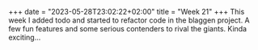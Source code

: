 +++
date = "2023-05-28T23:02:22+02:00"
title = "Week 21"
+++
This week I added todo and started to refactor code in the blaggen project. A few fun features and some serious contenders to rival the giants. Kinda exciting... 
